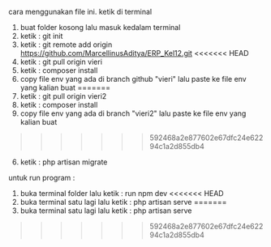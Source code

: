 cara menggunakan file ini. ketik di terminal
1. buat folder kosong lalu masuk kedalam terminal 
2. ketik : git init
3. ketik : git remote add origin https://github.com/MarcellinusAditya/ERP_Kel12.git
<<<<<<< HEAD
4. ketik : git pull origin vieri
4. ketik : composer install
5. copy file env yang ada di branch github "vieri" lalu paste ke file env yang kalian buat
=======
4. ketik : git pull origin vieri2
4. ketik : composer install
5. copy file env yang ada di branch "vieri2" lalu paste ke file env yang kalian buat
>>>>>>> 592468a2e877602e67dfc24e62294c1a2d855db4
6. ketik : php artisan migrate

untuk run program :
1. buka terminal folder lalu ketik : run npm dev
<<<<<<< HEAD
2. buka terminal satu lagi lalu ketik : php artisan serve
=======
2. buka terminal satu lagi lalu ketik : php artisan serve
>>>>>>> 592468a2e877602e67dfc24e62294c1a2d855db4
